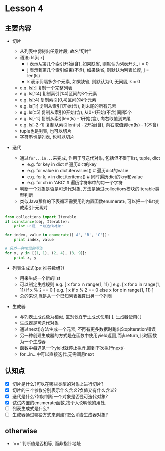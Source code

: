 # Lesson 4

## 主要内容

- 切片
    - 从列表中复制出任意片段, 故名"切片"
    - 语法: ls[i:j:k]
        - i 表示从第几个索引开始(含), 如果缺省, 则默认为列表开头, i = 0
        - j 表示到第几个索引结束(不含), 如果缺省, 则默认为列表长度, j = len(ls)
        - k 表示间隔多少个元素, 如果缺省, 则默认为0, 无间隔, k = 0
    - e.g. ls[:] 复制一个完整列表
    - e.g. ls[1:4] 复制索引[1:4)区间的3个元素
    - e.g. ls[:4] 复制索引[0,4)区间的4个元素
    - e.g. ls[1:] 复制从索引1开始(含), 到末尾的所有元素
    - e.g. ls[::5] 复制从索引0开始(含), 从0+1开始(不含)间隔5个
    - e.g. ls[-1:] 复制从索引len(ls) - 1开始(含), 向右取值到末尾
    - e.g. ls[-2:-1] 复制从索引len(ls) - 2开始(含), 向右取值到len(ls) - 1(不含)
    - tuple也是列表, 也可以切片
    - 字符串也是列表, 也可以切片

- 迭代
    - 通过`for...in...`来完成, 作用于可迭代对象, 包括但不限于list, tuple, dict
        - e.g. for key in dict                  # 遍历dict的key
        - e.g. for value in dict.itervalues()   # 遍历dict的value
        - e.g. for k, v in dict.iteritems()     # 同时遍历dict的key和value
        - e.g. for ch in 'ABC'                  # 遍历字符串中的每一个字符
    - 判断一个对象是否是可迭代对象, 方法是通过collections模块的Iterable类型判断
    - 类似Java那样的下表循环需要用到内置函数enumerate, 可以把一个list变成索引-元素对

```python
from collections import Iterable
if isinstance(obj, Iterable):
    print u'是一个可迭代对象'
```

```python
for index, value in enumerate(['A', 'B', 'C']):
    print index, value

# 另外一种常见的写法
for x, y in [(1, 1), (2, 4), (3, 9)]:
    print x, y
```

- 列表生成式(ps: 推导数组?)
    - 用来生成一个新的list
    - 可以制定生成规则
        e.g. [ x for x in range(1, 11) ]
        e.g. [ x for x in range(1, 11) if x % 2 == 0 ]
        e.g. [ x if x % 2 == 0 else x for x in range(1, 11) ]
    - 总的来说,就是从一个已知列表推算出另一个列表

- 生成器
    - 与列表生成式极为相似, 区别仅在于生成式使用[  ], 生成器使用(  )
    - 生成器是可迭代对象
    - 通过next()方法生成一个元素, 不再有更多数据时跑出StopIteration错误
    - 另一种创建生成器的方式是在函数中使用yield返回,而非return,此时函数为一个生成器
    - 函数中每遇见一个yield就停止执行,直到下次执行next()
    - for...in...中可以直接迭代,无需调用next

## 认知点

- [x] 切片是什么?可以在哪些类型的对象上进行切片?
- [x] 切片的三个参数分别表示什么含义?负值又有什么含义?
- [x] 迭代是什么?如何判断一个对象是否是可迭代对象?
- [x] 试试内置的enumerate函数,找个人说明他的用处.
- [ ] 列表生成式是什么?
- [ ] 生成器通过哪些方式来创建?怎么消费生成器对象?

## otherwise

- '==' 判断值是否相等, 而非指针地址
